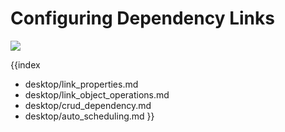 Configuring Dependency Links
=================================
<img src="desktop/gantt_arrows.png"/>

{{index
- desktop/link_properties.md
- desktop/link_object_operations.md
- desktop/crud_dependency.md
- desktop/auto_scheduling.md
}}